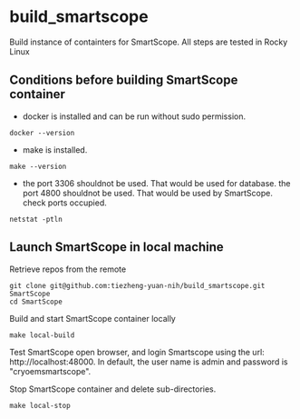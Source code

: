 # build_smartscope
Build instance of containters for SmartScope.
All steps are tested in Rocky Linux


## Conditions before building SmartScope container
 - docker is installed and can be run without sudo permission.
 ```
 docker --version
 ```
 - make is installed.
 ```
 make --version
 ```
 - the port 3306 shouldnot be used. That would be used for database.
    the port 4800 shouldnot be used. That would be used by SmartScope.
    check ports occupied.
 ```
 netstat -ptln
 ```


## Launch SmartScope in local machine

Retrieve repos from the remote

```
git clone git@github.com:tiezheng-yuan-nih/build_smartscope.git SmartScope
cd SmartScope
```

Build and start SmartScope container locally
```
make local-build
```

Test SmartScope
    open browser, and login Smartscope using the url: http://localhost:48000. In default, 
the user name is admin and password is "cryoemsmartscope".

Stop SmartScope container and delete sub-directories.
```
make local-stop
```



